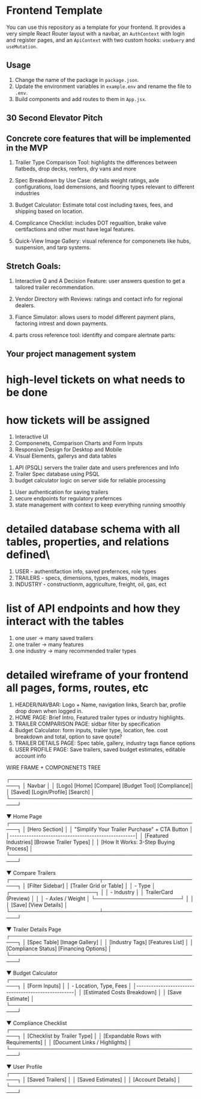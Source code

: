 # Frontend Template

You can use this repository as a template for your frontend. It provides a very simple
React Router layout with a navbar, an `AuthContext` with login and register pages, and an
`ApiContext` with two custom hooks: `useQuery` and `useMutation`.

## Usage

1. Change the name of the package in `package.json`.
2. Update the environment variables in `example.env` and rename the file to `.env`.
3. Build components and add routes to them in `App.jsx`.


## 30 Second Elevator Pitch
<!-- Buying a semi-trailer shouldn't feel like solving a puzzle. My capstone project, The Trailer Bible, is designed to help logistics companies, fleet managers, and owner-operators make informed decisions when purchasing trailers. It breaks down specifications, regulations, cost analysis, and compatibility across various trailer types—saving buyers time, money, and major headaches. -->

## Concrete core features that will be implemented in the MVP
1. Trailer Type Comparison Tool:
highlights the differences between flatbeds, drop decks, reefers, dry vans and more

2. Spec Breakdown by Use Case:
details weight ratings, axle configurations, load demensions, and flooring types 
relevant to different industries

3. Budget Calculator:
Estimate total cost including taxes, fees, and shipping based on location.

4. Complicance Checklist:
includes DOT regualtion, brake valve certifactions and other must have legal features.

5. Quick-View Image Gallery:
visual reference for componenets like hubs, suspension, and tarp systems.

## Stretch Goals:
1. Interactive Q and A Decision Feature:
user answers question to get a tailored trailer recommendation.

2. Vendor Directory with Reviews:
ratings and contact info for regional dealers.

3. Fiance Simulator:
allows users to model different payment plans, factoring intrest and down payments.

4. parts cross reference tool:
identifty and compare alertnate parts:


## Your project management system
# high-level tickets on what needs to be done
# how tickets will be assigned

 <!-- FRONTEND -->
 1. Interactive UI
 2. Componenets, Comparison Charts and Form Inputs
 3. Responsive Design for Desktop and Mobile
 4. Visual Elements, gallerys and data tables

 <!-- BACKEND -->
 1. API (PSQL) servers the trailer date and users preferences and Info
 2. Trailer Spec database using PSQL
 3. budget calculator logic on server side for reliable processing

 <!-- INTERGRATION  -->
 1. User authentication for saving trailers
 2. secure endpoints for regulatory prefernces 
 3. state management with context to keep everything running smoothly


 # detailed database schema with all tables, properties, and relations defined\
  <!-- TABLES -->
  1. USER - authentifaction info, saved prefernces, role types
  2. TRAILERS - specs, dimensions, types, makes, models, images
  3. INDUSTRY - constructionm, aggriculture, freight, oil, gas, ect

# list of API endpoints and how they interact with the tables
1. one user -> many saved trailers
2. one trailer -> many features
3. one industry -> many recommended trailer types

# detailed wireframe of your frontend all pages, forms, routes, etc
<!-- PAGES -->
1. HEADER/NAVBAR: Logo + Name, navigation links, Search bar, profile drop down when logged in. 
2. HOME PAGE: Brief Intro, Featured trailer types or industry highlights.
3. TRAILER COMPARISON PAGE: sidbar filter by specification
4. Budget Calculator: form inputs, trailer type, location, fee. cost breakdown and total, option to save qoute?
5. TRAILER DETAILS PAGE: Spec table, gallery, industry tags fiance options
6. USER PROFILE PAGE: Save trailers, saved budget estimates, editable account info

WIRE FRAME + COMPONENETS TREE

┌────────────────────────────────────────────────────┐
│                        Navbar                      │
│  [Logo] [Home] [Compare] [Budget Tool] [Compliance]│
│        [Saved] [Login/Profile] [Search]           │
└────────────────────────────────────────────────────┘

▼ Home Page
┌────────────────────────────────────────────────────┐
│ [Hero Section]                                     │
│  "Simplify Your Trailer Purchase" + CTA Button     │
│----------------------------------------------------│
│ [Featured Industries] [Browse Trailer Types]       │
│ [How It Works: 3-Step Buying Process]              │
└────────────────────────────────────────────────────┘

▼ Compare Trailers
┌────────────────────────┬───────────────────────────┐
│ [Filter Sidebar]       │ [Trailer Grid or Table]   │
│ - Type                 │ ┌───────────────────────┐ │
│ - Industry             │ │ TrailerCard (Preview) │ │
│ - Axles / Weight       │ └───────────────────────┘ │
│                        │ [Save] [View Details]     │
└────────────────────────┴───────────────────────────┘

▼ Trailer Details Page
┌────────────────────────────────────────────────────┐
│ [Spec Table] [Image Gallery]                       │
│ [Industry Tags] [Features List]                    │
│ [Compliance Status] [Financing Options]            │
└────────────────────────────────────────────────────┘

▼ Budget Calculator
┌────────────────────────────────────────────────────┐
│ [Form Inputs]                                      │
│ - Location, Type, Fees                             │
│----------------------------------------------------│
│ [Estimated Costs Breakdown]                        │
│ [Save Estimate]                                    │
└────────────────────────────────────────────────────┘

▼ Compliance Checklist
┌────────────────────────────────────────────────────┐
│ [Checklist by Trailer Type]                        │
│ [Expandable Rows with Requirements]                │
│ [Document Links / Highlights]                      │
└────────────────────────────────────────────────────┘

▼ User Profile
┌────────────────────────────────────────────────────┐
│ [Saved Trailers]                                   │
│ [Saved Estimates]                                  │
│ [Account Details]                                  │
└────────────────────────────────────────────────────┘


<!-- src/
├── App.jsx
├── index.js
├── assets/
│   └── images, icons, logos
├── components/
│   ├── NavBar.jsx
│   ├── Footer.jsx
│   ├── TrailerCard.jsx
│   ├── SpecTable.jsx
│   ├── BudgetForm.jsx
│   ├── ComplianceSection.jsx
│   ├── ImageGallery.jsx
│   ├── AuthModal.jsx
│   ├── FeatureTag.jsx
│   ├── IndustryBadge.jsx
│   ├── SearchBar.jsx
│   ├── VendorInfo.jsx
│   └── FinancingWidget.jsx
├── pages/
│   ├── Home.jsx
│   ├── Compare.jsx
│   ├── TrailerDetails.jsx
│   ├── BudgetTool.jsx
│   ├── Compliance.jsx
│   ├── Profile.jsx
│   └── Login.jsx
├── routes/
│   ├── PrivateRoute.jsx
│   └── AppRoutes.jsx
├── context/
│   ├── AuthContext.jsx
│   ├── TrailerContext.jsx
│   └── BudgetContext.jsx
├── services/
│   ├── api.js 
│   ├── trailerService.js
│   ├── userService.js
│   └── vendorService.js
├── utils/
│   ├── calcBudget.js
│   ├── validateCompliance.js
│   └── formatSpecs.js
└── styles/
    ├── Global.css
    └── theme.js -->





